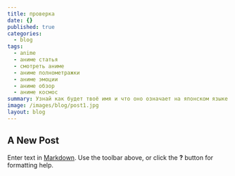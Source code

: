 ```yaml
---
title: проверка
date: {}
published: true
categories:
  - blog
tags:
  - anime
  - аниме статья
  - смотреть аниме
  - аниме полнометражки
  - аниме эмоции
  - аниме обзор
  - аниме космос
summary: Узнай как будет твоё имя и что оно означает на японском языке
image: /images/blog/post1.jpg
layout: blog
---
```


## A New Post

Enter text in [Markdown](http://daringfireball.net/projects/markdown/). Use the toolbar above, or click the **?** button for formatting help.
